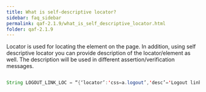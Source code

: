 ```yaml
---
title: What is self-descriptive locator?
sidebar: faq_sidebar
permalink: qaf-2.1.9/what_is_self_descriptive_locator.html
folder: qaf-2.1.9
---
```



Locator is used for locating the element on the page. In addition, using self descriptive locator you can provide description of the locator/element as well. The description will be used in different assertion/verification messages.

```java

String LOGOUT_LINK_LOC = “{‘locator’:'css=a.logout’,'desc’='Logout link’}”;

```
